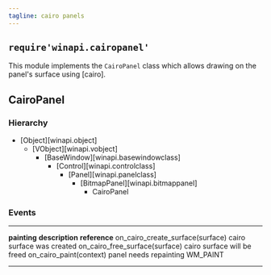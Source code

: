 ```yaml
---
tagline: cairo panels
---
```


## `require'winapi.cairopanel'`

This module implements the `CairoPanel` class which allows drawing
on the panel's surface using [cairo].

## CairoPanel

### Hierarchy

* [Object][winapi.object]
	* [VObject][winapi.vobject]
		* [BaseWindow][winapi.basewindowclass]
			* [Control][winapi.controlclass]
				* [Panel][winapi.panelclass]
					* [BitmapPanel][winapi.bitmappanel]
						* CairoPanel

### Events

-------------------------------------------- -------------------------------------- -------------------------
__painting__                                 __description__                        __reference__
on_cairo_create_surface(surface)             cairo surface was created
on_cairo_free_surface(surface)               cairo surface will be freed
on_cairo_paint(context)                      panel needs repainting                 WM_PAINT
-------------------------------------------- -------------------------------------- -------------------------
